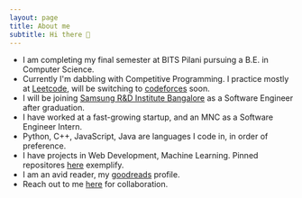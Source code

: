 ```yaml
---
layout: page
title: About me
subtitle: Hi there 👋
---
```


- I am completing my final semester at BITS Pilani pursuing a B.E. in Computer Science.
- Currently I'm dabbling with Competitive Programming. I practice mostly at [Leetcode](https://leetcode.com/sidkhwl/), will be switching to [codeforces](https://codeforces.com/profile/ahfod) soon.
- I will be joining [Samsung R&D Institute Bangalore](https://research.samsung.com/sri-b) as a Software Engineer after graduation.
- I have worked at a fast-growing startup, and an MNC as a Software Engineer Intern.
- Python, C++, JavaScript, Java are languages I code in, in order of preference.
- I have projects in Web Development, Machine Learning. Pinned repositores [here](https://github.com/siddhantkhandelwal) exemplify.
- I am an avid reader, my [goodreads](https://www.goodreads.com/user/show/97892136-siddhant-khandelwal) profile.
- Reach out to me [here](mailto:sidkhwl@gmail.com) for collaboration.
